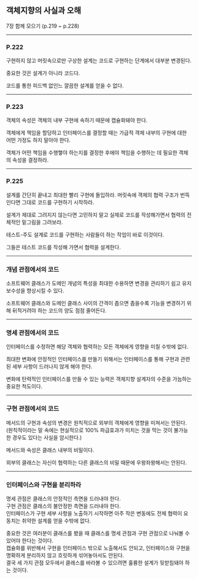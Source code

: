 ## 객체지향의 사실과 오해
7장 함께 모으기 (p.219 ~ p.228)

---

### P.222

구현하지 않고 머릿속으로만 구상한 설계는 코드로 구현하는 단계에서 대부분 변경된다.

중요한 것은 설계가 아니라 코드다.

코드를 통한 피드백 없인느 깔끔한 설계를 얻을 수 없다.

---

### P.223

객체의 속성은 객체의 내부 구현에 속하기 때문에 캡슐화돼야 한다.

객체에게 책임을 할당하고 인터페이스를 결정할 때는 가급적 객체 내부의 구현에 대한 어떤 가정도 하지 말아야 한다.

객체가 어떤 책임을 수행햏야 하는지를 결정한 후에야 책임을 수행하는 데 필요한 객체의 속성을 결정하라.

---

### P.225

설계를 간단히 끝내고 최대한 빨리 구현에 돌입하라. 머릿속에 객체의 협력 구조가 번뜩인다면 그대로 코드를 구현하기 시작하라.

설계가 제대로 그려지지 않는다면 고민하지 말고 실제로 코드를 작성해가면서 협력의 전체적인 밑그림을 그려보라.

테스트-주도 설계로 코드를 구현하는 사람들이 하는 작업이 바로 이것이다.

그들은 테스트 코드를 작성해 가면서 협력을 설계한다.

---

### 개념 관점에서의 코드

소프트웨어 클래스가 도메인 개념의 특성을 최대한 수용하면 변경을 관리하기 쉽고 유지보수성을 향상시킬 수 있다.

소프트웨어 클래스와 도메인 클래스 사이의 간격이 좁으면 좁을수록 기능을 변경하기 위해 뒤적거려야 하는 코드의 양도 점점 줄어든다.

---

### 명세 관점에서의 코드

인터페이스를 수정하면 해당 객체와 협력하는 모든 객체에게 영향을 미칠 수밖에 없다.

최대한 변화에 안정적인 인터페이스를 만들기 위해서는 인터페이스를 통해 구현과 관련된 세부 사항이 드러나지 않게 해야 한다.

변화에 탄력적인 인터페이스를 만들 수 있는 능력은 객체지향 설계자의 수준을 가늠하는 중요한 척도이다.

---

### 구현 관점에서의 코드

메서드의 구현과 속성의 변경은 원칙적으로 외부의 객체에게 영향을 미쳐서는 안된다.  
(원칙적이라는 말 속에는 현실적으로 100% 파급효과가 미치는 것을 막는 것이 불가능한 경우도 있다는 사실을 암시한다.)

메서드와 속성은 클래스 내부의 비밀이다.

외부의 클래스는 자신이 협력하는 다른 클래스의 비밀 때문에 우왕좌왕해서는 안된다.

---

### 인터페이스와 구현을 분리하라

명세 관점은 클래스의 안정적인 측면을 드러내야 한다.  
구현 관점은 클래스의 불안정한 측면을 드러내야 한다.  
인터페이스가 구현 세부 사항을 노출하기 시작하면 아주 작은 변동에도 전체 협력이 요동치는 취약한 설계를 얻을 수밖에 없다.

중요한 것은 여러분이 클래스를 봤을 때 클래스를 명세 관점과 구현 관점으로 나눠볼 수 있어야 한다는 것이다.  
캡슐화를 위반해서 구현을 인터페이스 밖으로 노출해서도 안되고, 인터페이스와 구현을 명확하게 분리하지 않고 흐릿하게 섞어놓아서도 안된다.  
결국 세 가지 관점 모두에서 클래스를 바라볼 수 있으려면 훌륭한 설계가 뒷받침돼야 하는 것이다.